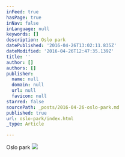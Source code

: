 ```yaml
---
inFeed: true
hasPage: true
inNav: false
inLanguage: null
keywords: []
description: Oslo park
datePublished: '2016-04-26T13:02:11.835Z'
dateModified: '2016-04-26T12:47:35.139Z'
title: ''
author: []
authors: []
publisher:
  name: null
  domain: null
  url: null
  favicon: null
starred: false
sourcePath: _posts/2016-04-26-oslo-park.md
published: true
url: oslo-park/index.html
_type: Article

---
```

Oslo park
![](https://the-grid-user-content.s3-us-west-2.amazonaws.com/31d076ca-1ed7-4f0e-9fbe-35e6d1077785.jpg)